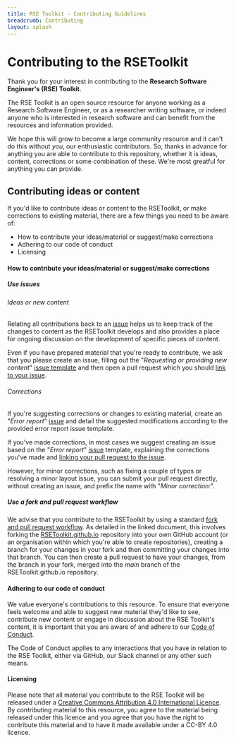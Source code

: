 ```yaml
---
title: RSE Toolkit - Contributing Guidelines
breadcrumb: Contributing
layout: splash
---
```


# Contributing to the RSEToolkit

Thank you for your interest in contributing to the **Research Software Engineer's (RSE) Toolkit**.

The RSE Toolkit is an open source resource for anyone working as a Research Software Engineer, or as a researcher writing software, or indeed anyone who is interested in research software and can benefit from the resources and information provided.

We hope this will grow to become a large community resource and it can't do this without _you_, our enthusiastic contributors. So, thanks in advance for anything you are able to contribute to this repository, whether it is ideas, content, corrections or some combination of these. We're most greatful for anything you can provide.

## Contributing ideas or content

If you'd like to contribute ideas or content to the RSEToolkit, or make corrections to existing material, there are a few things you need to be aware of:

 - How to contribute your ideas/material or suggest/make corrections
 - Adhering to our code of conduct
 - Licensing

#### How to contribute your ideas/material or suggest/make corrections

##### Use issues

###### Ideas or new content

Relating all contributions back to an [issue](https://github.com/RSEToolkit/RSEToolkit.github.io/issues) helps us to keep track of the changes to content as the RSEToolkit develops and also provides a place for ongoing discussion on the development of specific pieces of content.

Even if you have prepared material that you're ready to contribute, we ask that you please create an issue, filling out the "_Requesting or providing new content_" [issue template](https://github.com/RSEToolkit/RSEToolkit.github.io/issues/new/choose) and then open a pull request which you should [link to your issue](https://docs.github.com/en/free-pro-team@latest/github/managing-your-work-on-github/linking-a-pull-request-to-an-issue).

###### Corrections

If you're suggesting corrections or changes to existing material, create an "_Error report_" [issue](https://github.com/RSEToolkit/RSEToolkit.github.io/issues/new/choose) and detail the suggested modifications according to the provided error report issue template.

If you've made corrections, in most cases we suggest creating an issue based on the "_Error report_" [issue](https://github.com/RSEToolkit/RSEToolkit.github.io/issues/new/choose) template, explaining the corrections you've made and [linking your pull request to the issue](https://docs.github.com/en/free-pro-team@latest/github/managing-your-work-on-github/linking-a-pull-request-to-an-issue).

However, for minor corrections, such as fixing a couple of typos or resolving a minor layout issue, you can submit your pull request directly, without creating an issue, and prefix the name with "_Minor correction:_".

##### Use a fork and pull request workflow

We advise that you contribute to the RSEToolkit by using a standard [fork and pull request workflow](https://gist.github.com/Chaser324/ce0505fbed06b947d962). As detailed in the linked document, this involves forking the [RSEToolkit.github.io](https://github.com/RSEToolkit/RSEToolkit.github.io) repository into your own GitHub account (or an organisation within which you're able to create repositories), creating a branch for your changes in your fork and then committing your changes into that branch. You can then create a pull request to have your changes, from the branch in your fork, merged into the _main_ branch of the RSEToolkit.github.io repository.

#### Adhering to our code of conduct

We value everyone's contributions to this resource. To ensure that everyone feels welcome and able to suggest new material they'd like to see, contribute new content or engage in discussion about the RSE Toolkit's content, it is important that you are aware of and adhere to our [Code of Conduct](https://github.com/RSEToolkit/RSEToolkit.github.io/blob/main/CODE_OF_CONDUCT.md).

The Code of Conduct applies to any interactions that you have in relation to the RSE Toolkit, either via GitHub, our Slack channel or any other such means.

#### Licensing

Please note that all material you contribute to the RSE Toolkit will be released under a [Creative Commons Attribution 4.0 International Licence](https://creativecommons.org/licenses/by/4.0/). By contributing material to this resource, you agree to the material being released under this licence and you agree that you have the right to contribute this material and to have it made available under a CC-BY 4.0 licence.
